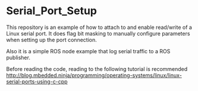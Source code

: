 # Serial_Port_Setup
This repository is an example of how to attach to and enable read/write of a Linux serial port.
It does flag bit masking to manually configure parameters when setting up the port connection.

Also it is a simple ROS node example that log serial traffic to a ROS publisher.

Before reading the code, reading to the following tutorial is recommended
http://blog.mbedded.ninja/programming/operating-systems/linux/linux-serial-ports-using-c-cpp